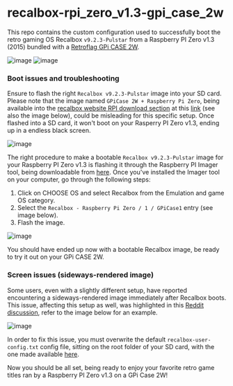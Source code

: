 # recalbox-rpi_zero_v1.3-gpi_case_2w
This repo contains the custom configuration used to successfully boot the retro gaming OS Recalbox `v9.2.3-Pulstar` from a Raspberry PI Zero v1.3 (2015) bundled with a [Retroflag GPi CASE 2W](https://retroflag.com/gpi_case_2w.html).

![image](https://github.com/user-attachments/assets/8154768a-3842-4089-8b67-35668af06534)
![image](https://github.com/user-attachments/assets/5edd690a-c433-4803-8934-1811e2d32937)

### Boot issues and troubleshooting
Ensure to flash the right `Recalbox v9.2.3-Pulstar` image into your SD card. Please note that the image named `GPiCase 2W + Raspberry Pi Zero`, being available into the [recalbox website RPI download section](https://www.recalbox.com/download/stable/rpi/) at this [link](https://www.recalbox.com/it/download/stable/rpi/rpizerogpicase2/alternative/) (see also the image below), could be misleading for this specific setup. Once flashed into a SD card, it won't boot on your Rasperry PI Zero v1.3, ending up in a endless black screen.

![image](https://github.com/user-attachments/assets/91ba6a8d-44bb-4685-afac-cc3314a66d39)

The right procedure to make a bootable `Recalbox v9.2.3-Pulstar` image for your Raspberry PI Zero v1.3 is flashing it through the Raspberry PI Imager tool, being downloadable from [here](https://www.raspberrypi.com/software/). Once you've installed the Imager tool on your computer, go through the following steps:

1. Click on CHOOSE OS and select Recalbox from the Emulation and game OS category.
2. Select the `Recalbox - Raspberry Pi Zero / 1 / GPiCase1` entry (see image below).
3. Flash the image.

![image](https://github.com/user-attachments/assets/32897574-79ba-43a4-b4ba-014eadeaa59c)

You should have ended up now with a bootable Recalbox image, be ready to try it out on your GPi CASE 2W.

### Screen issues (sideways-rendered image)
Some users, even with a slightly different setup, have reported encountering a sideways-rendered image immediately after Recalbox boots. This issue, affecting this setup as well, was highlighted in this [Reddit discussion](https://www.reddit.com/r/retroflag_gpi/comments/zr1nf7/anyone_else_this_screen_issue_with_their_gpi_case/), refer to the image below for an example.

![image](https://github.com/user-attachments/assets/133d7552-fa68-4037-9c86-4392af2c715c)

In order to fix this issue, you must overwrite the default `recalbox-user-config.txt` config file, sitting on the root folder of your SD card, with the one made available [here](https://github.com/mirkochip/recalbox-rpi_zero_v1.3-gpi_case_2w/blob/main/recalbox-user-config.txt).

Now you should be all set, being ready to enjoy your favorite retro game titles ran by a Raspberry PI Zero v1.3 on a GPi Case 2W!
